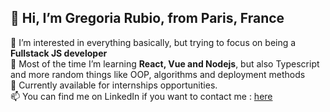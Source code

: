 ## 👋 Hi, I’m Gregoria Rubio, from Paris, France
👀 I’m interested in everything basically, but trying to focus on being a **Fullstack JS developer** <br>
🌱 Most of the time I’m learning **React, Vue and Nodejs**, but also Typescript and more random things like OOP, algorithms and deployment methods <br>
💞️ Currently available for internships opportunities. <br>
📫 You can find me on LinkedIn if you want to contact me :  [here](https://www.linkedin.com/in/gregoria-rubio/)


<!---
yellodot/yellodot is a ✨ special ✨ repository because its `README.md` (this file) appears on your GitHub profile.
You can click the Preview link to take a look at your changes.
--->
